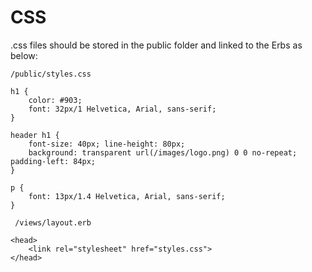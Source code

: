 # CSS

.css files should be stored in the public folder and linked to the Erbs as below:

```/public/styles.css```

```
h1 {
    color: #903;
    font: 32px/1 Helvetica, Arial, sans-serif;
}

header h1 {
    font-size: 40px; line-height: 80px;
    background: transparent url(/images/logo.png) 0 0 no-repeat; padding-left: 84px;
}

p {
    font: 13px/1.4 Helvetica, Arial, sans-serif; 
}
```

``` /views/layout.erb```
```
<head>
    <link rel="stylesheet" href="styles.css">
</head>
```